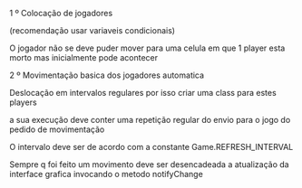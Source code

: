 1 º Colocação de jogadores 

  (recomendação usar variaveis condicionais)
  
  O jogador não se deve puder mover para uma celula em que 1 player esta morto mas inicialmente pode acontecer



2 º Movimentação basica dos jogadores automatica

  Deslocação em intervalos regulares por isso criar uma class para estes players
  
  a sua execução deve conter uma repetição regular do envio para o jogo do pedido de movimentação
  
  O intervalo deve ser de acordo com a constante Game.REFRESH_INTERVAL
  
  Sempre q foi feito um movimento deve ser desencadeada a atualização da interface grafica invocando o metodo notifyChange
  



